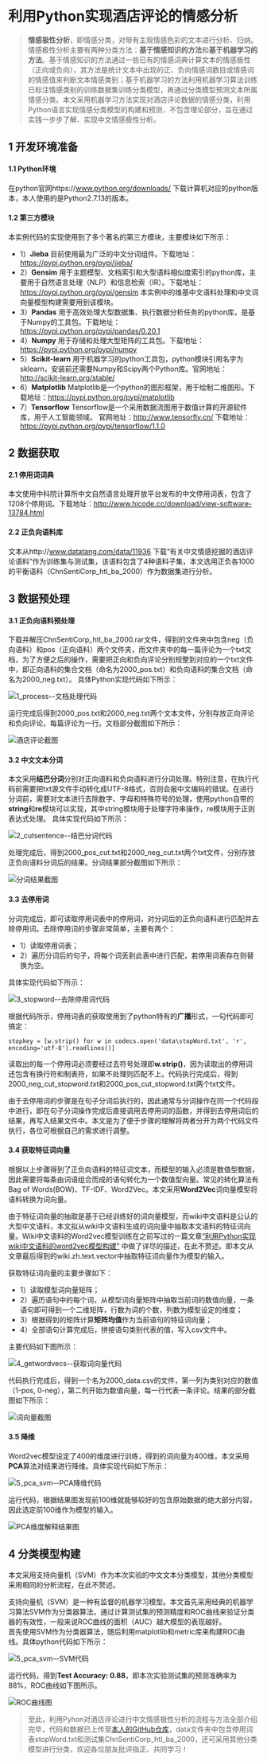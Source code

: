 # 利用Python实现酒店评论的情感分析

> **情感极性分析**，即情感分类，对带有主观情感色彩的文本进行分析、归纳。情感极性分析主要有两种分类方法：**基于情感知识的方法**和**基于机器学习的方法**。基于情感知识的方法通过一些已有的情感词典计算文本的情感极性（正向或负向），其方法是统计文本中出现的正、负向情感词数目或情感词的情感值来判断文本情感类别；基于机器学习的方法利用机器学习算法训练已标注情感类别的训练数据集训练分类模型，再通过分类模型预测文本所属情感分类。本文采用机器学习方法实现对酒店评论数据的情感分类，利用Python语言实现情感分类模型的构建和预测，不包含理论部分，旨在通过实践一步步了解、实现中文情感极性分析。

## 1 开发环境准备
#### 1.1 Python环境
 在python官网https://www.python.org/downloads/ 下载计算机对应的python版本，本人使用的是Python2.7.13的版本。
#### 1.2 第三方模块
本实例代码的实现使用到了多个著名的第三方模块，主要模块如下所示：

+ 1）**Jieba**
  目前使用最为广泛的中文分词组件。下载地址：https://pypi.python.org/pypi/jieba/
+ 2）**Gensim**
  用于主题模型、文档索引和大型语料相似度索引的python库，主要用于自然语言处理（NLP）和信息检索（IR）。下载地址：https://pypi.python.org/pypi/gensim
  本实例中的维基中文语料处理和中文词向量模型构建需要用到该模块。
+ 3）**Pandas**
  用于高效处理大型数据集、执行数据分析任务的python库，是基于Numpy的工具包。下载地址：https://pypi.python.org/pypi/pandas/0.20.1
+ 4）**Numpy**
  用于存储和处理大型矩阵的工具包。下载地址：https://pypi.python.org/pypi/numpy
+ 5）**Scikit-learn**
  用于机器学习的python工具包，python模块引用名字为sklearn，安装前还需要Numpy和Scipy两个Python库。官网地址：http://scikit-learn.org/stable/
+ 6）**Matplotlib**
  Matplotlib是一个python的图形框架，用于绘制二维图形。下载地址：https://pypi.python.org/pypi/matplotlib
+ 7）**Tensorflow**
  Tensorflow是一个采用数据流图用于数值计算的开源软件库，用于人工智能领域。
  官网地址：http://www.tensorfly.cn/
  下载地址：https://pypi.python.org/pypi/tensorflow/1.1.0

## 2 数据获取
#### 2.1 停用词词典
本文使用中科院计算所中文自然语言处理开放平台发布的中文停用词表，包含了1208个停用词。下载地址：http://www.hicode.cc/download/view-software-13784.html
#### 2.2 正负向语料库
文本从http://www.datatang.com/data/11936 下载“有关中文情感挖掘的酒店评论语料”作为训练集与测试集，该语料包含了4种语料子集，本文选用正负各1000的平衡语料（ChnSentiCorp_htl_ba_2000）作为数据集进行分析。

## 3 数据预处理
#### 3.1 正负向语料预处理
下载并解压ChnSentiCorp_htl_ba_2000.rar文件，得到的文件夹中包含neg（负向语料）和pos（正向语料）两个文件夹，而文件夹中的每一篇评论为一个txt文档，为了方便之后的操作，需要把正向和负向评论分别规整到对应的一个txt文件中，即正向语料的集合文档（命名为2000_pos.txt）和负向语料的集合文档（命名为2000_neg.txt）。
具体Python实现代码如下所示：

![1_process--文档处理代码](http://upload-images.jianshu.io/upload_images/5189322-0be01e42195ba4c3.png?imageMogr2/auto-orient/strip%7CimageView2/2/w/1240)

运行完成后得到2000_pos.txt和2000_neg.txt两个文本文件，分别存放正向评论和负向评论，每篇评论为一行。文档部分截图如下所示：

![酒店评论截图](http://upload-images.jianshu.io/upload_images/5189322-6af94cd73084d1eb.png?imageMogr2/auto-orient/strip%7CimageView2/2/w/1240)

#### 3.2 中文文本分词
本文采用**结巴分词**分别对正向语料和负向语料进行分词处理。特别注意，在执行代码前需要把txt源文件手动转化成UTF-8格式，否则会报中文编码的错误。在进行分词前，需要对文本进行去除数字、字母和特殊符号的处理，使用python自带的**string**和**re**模块可以实现，其中string模块用于处理字符串操作，re模块用于正则表达式处理。
具体实现代码如下所示：

![2_cutsentence--结巴分词代码](http://upload-images.jianshu.io/upload_images/5189322-f8b7fae53bfad5ae.png?imageMogr2/auto-orient/strip%7CimageView2/2/w/1240)

处理完成后，得到2000_pos_cut.txt和2000_neg_cut.txt两个txt文件，分别存放正负向语料分词后的结果。分词结果部分截图如下所示：

![分词结果截图](http://upload-images.jianshu.io/upload_images/5189322-4f936f92f3c34e23.png?imageMogr2/auto-orient/strip%7CimageView2/2/w/1240)


#### 3.3 去停用词
分词完成后，即可读取停用词表中的停用词，对分词后的正负向语料进行匹配并去除停用词。去除停用词的步骤非常简单，主要有两个：

+ 1）读取停用词表；
+ 2）遍历分词后的句子，将每个词丢到此表中进行匹配，若停用词表存在则替换为空。

具体实现代码如下所示：

![3_stopword--去除停用词代码](http://upload-images.jianshu.io/upload_images/5189322-f68c23b22f7309e4.png?imageMogr2/auto-orient/strip%7CimageView2/2/w/1240)

根据代码所示，停用词表的获取使用到了python特有的**广播**形式，一句代码即可搞定：

    stopkey = [w.strip() for w in codecs.open('data\stopWord.txt', 'r', encoding='utf-8').readlines()]

读取出的每一个停用词必须要经过去符号处理即**w.strip()**，因为读取出的停用词还包含有换行符和制表符，如果不处理则匹配不上。代码执行完成后，得到2000_neg_cut_stopword.txt和2000_pos_cut_stopword.txt两个txt文件。

由于去停用词的步骤是在句子分词后执行的，因此通常与分词操作在同一个代码段中进行，即在句子分词操作完成后直接调用去停用词的函数，并得到去停用词后的结果，再写入结果文件中。本文是为了便于步骤的理解将两者分开为两个代码文件执行，各位可根据自己的需求进行调整。
#### 3.4 获取特征词向量
根据以上步骤得到了正负向语料的特征词文本，而模型的输入必须是数值型数据，因此需要将每条由词语组合而成的语句转化为一个数值型向量。常见的转化算法有Bag of Words(BOW)、TF-IDF、Word2Vec。本文采用**Word2Vec**词向量模型将语料转换为词向量。

由于特征词向量的抽取是基于已经训练好的词向量模型，而wiki中文语料是公认的大型中文语料，本文拟从wiki中文语料生成的词向量中抽取本文语料的特征词向量。Wiki中文语料的Word2vec模型训练在之前写过的一篇文章[“利用Python实现wiki中文语料的word2vec模型构建”](http://www.jianshu.com/p/ec27062bd453) 中做了详尽的描述，在此不赘述。即本文从文章最后得到的wiki.zh.text.vector中抽取特征词向量作为模型的输入。

获取特征词向量的主要步骤如下：

+ 1）读取模型词向量矩阵；
+ 2）遍历语句中的每个词，从模型词向量矩阵中抽取当前词的数值向量，一条语句即可得到一个二维矩阵，行数为词的个数，列数为模型设定的维度；
+ 3）根据得到的矩阵计算**矩阵均值**作为当前语句的特征词向量；
+ 4）全部语句计算完成后，拼接语句类别代表的值，写入csv文件中。

主要代码如下图所示：

![4_getwordvecs--获取词向量代码](http://upload-images.jianshu.io/upload_images/5189322-92b0b1ddc3260f55.png?imageMogr2/auto-orient/strip%7CimageView2/2/w/1240)

代码执行完成后，得到一个名为2000_data.csv的文件，第一列为类别对应的数值（1-pos, 0-neg），第二列开始为数值向量，每一行代表一条评论。结果的部分截图如下所示：

![词向量截图](http://upload-images.jianshu.io/upload_images/5189322-edbfa7797525efc0.png?imageMogr2/auto-orient/strip%7CimageView2/2/w/1240)

#### 3.5 降维
Word2vec模型设定了400的维度进行训练，得到的词向量为400维，本文采用**PCA**算法对结果进行降维。具体实现代码如下所示：

![5_pca_svm--PCA降维代码](http://upload-images.jianshu.io/upload_images/5189322-407500bea708e749.png?imageMogr2/auto-orient/strip%7CimageView2/2/w/1240)

运行代码，根据结果图发现前100维就能够较好的包含原始数据的绝大部分内容，因此选定前100维作为模型的输入。

![PCA维度解释结果图](http://upload-images.jianshu.io/upload_images/5189322-347ee31bff89781f.png?imageMogr2/auto-orient/strip%7CimageView2/2/w/1240)

## 4 分类模型构建
本文采用支持向量机（SVM）作为本次实验的中文文本分类模型，其他分类模型采用相同的分析流程，在此不赘述。

支持向量机（SVM）是一种有监督的机器学习模型。本文首先采用经典的机器学习算法SVM作为分类器算法，通过计算测试集的预测精度和ROC曲线来验证分类器的有效性，一般来说ROC曲线的面积（AUC）越大模型的表现越好。
​	
首先使用SVM作为分类器算法，随后利用matplotlib和metric库来构建ROC曲线。具体python代码如下所示：

![5_pca_svm--SVM代码](http://upload-images.jianshu.io/upload_images/5189322-54b39fd23a383dd1.png?imageMogr2/auto-orient/strip%7CimageView2/2/w/1240)

运行代码，得到**Test Accuracy: 0.88**，即本次实验测试集的预测准确率为88%，ROC曲线如下图所示。

![ROC曲线图](http://upload-images.jianshu.io/upload_images/5189322-920a5c5fb88390e4.png?imageMogr2/auto-orient/strip%7CimageView2/2/w/1240)


>至此，利用Pyhon对酒店评论进行中文情感极性分析的流程与方法全部介绍完毕，代码和数据已上传至[本人的GitHub仓库](https://github.com/AimeeLee77/senti_analysis)，data文件夹中包含停用词表stopWord.txt和测试集ChnSentiCorp_htl_ba_2000，还可采用其他分类模型进行分类，欢迎各位朋友批评指正、共同学习！